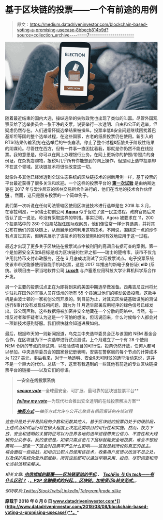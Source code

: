 # 基于区块链的投票——一个有前途的用例

> 原文：<https://medium.datadriveninvestor.com/blockchain-based-voting-a-promising-usecase-8bbecb814b9d?source=collection_archive---------7----------------------->

![](img/2b55fa9b072c0dbfbdc1e8129f44e6c2.png)

随着最近结束的国内大选，操纵选举的失败政党也出现了类似的叫嚣。尽管外国观察员给了选举委员会一张干净的支票，说要举行一次透明、自由和公正的选举，但疑虑仍然存在。人们通常怀疑选举结果被操纵，投票率低&安全问题继续困扰着巴基斯坦等国的整个选举过程，在这些国家，古老的纸质投票仍在使用。新引入的 RTS(结果传输系统)在选举后的午夜崩溃，停止了整个过程&酝酿关于阶段性结果的阴谋论。尽管住在西方，但有一件事一直困扰着我，那就是你仍然不能在线投票。我的意思是，你可以在网上办理银行业务，在网上更新你的护照/带照片的身份证，在杂货店购物，报税&几乎所有你能想到的网上操作，但是网上选举投票却不在这个领域。区块链技术将很快改变这一切。

就像许多其他已经渗透到全球生态系统的区块链技术的创新用例一样，基于投票的平台最近获得了很多关注和欢迎。一个这样的投票平台的 [**第一次试验**](https://business.nasdaq.com/marketinsite/2017/Is-Blockchain-the-Answer-to-E-voting-Nasdaq-Believes-So.html) 是由纳斯达克在 2017 年与爱沙尼亚的塔林交易所合作进行的，他们在当地的技术合作伙伴 [**链**](https://chain.com/) 。然而，这只是股东投票的一个简单例子。

我们第一次听说在任何司法管辖区使用区块链技术进行选举是在 2018 年 3 月，在塞拉利昂，一家瑞士初创公司 [**Agora**](https://agora.vote/) 似乎促进了这一民主进程。政府官员后来否认了这一说法，称没有采取这样的举措。事实证明，Agora 被要求在 11，200 个投票站中的 280 个投票站担任国际观察员，他们像往常一样计算选票，并将其公布在他们的区块链上，从而展示如何利用这项技术。不用说，围绕这一点的炒作有点言过其实，但确实展示了该技术的有效使用&如何有效地应用于这一过程。

最近才出现了更多关于区块链在投票试点中被利用的高调且有据可查的案例。第一个是加密安全天堂&目标是成为区块链的世界之都——瑞士的楚格市。该市不仅允许用比特币支付市政服务，还在 6 月底成功测试了实际投票试点。电子投票系统使该市市民能够使用智能手机&投票，这是 2017 年推出的新电子身份证( **eID** )系统。该项目由一家当地软件公司 [**Luxoft**](https://www.luxoft.com/) 与卢塞恩应用科技大学计算机科学系合作开发。

另一个主要的投票试点正在为即将到来的美国中期选举做准备。西弗吉尼亚州将允许驻扎在国外的军事人员在该州的所有 55 个县通过他们的移动设备投票。这款手机是由波士顿的一家初创公司开发的。到目前为止，对其云区块链基础设施的测试运行&审计没有发现任何问题，因为为 11 月选举部署应用程序的绿色信号已经发出。该公司声称，这些数据将被加密并安全地藏在一个分散的网络中。当然，有一堆反对者和怀疑者认为这是一个可怕的想法，但话说回来，什么时候每个人都会对一项新技术感到舒服。我们很快就会知道进展如何。

最后，根据昨天的一则新闻报道，乌克兰中央选举委员会正与该国的 NEM 基金会合作，在区块链为下一次选举进行试点测试。上个月建立了一个有 28 个使用 NEM 令牌的节点的测试网，以检验该项目的可行性。投票仍然开放，任何人都可以参加。中央选举委员会的国家登记册表明，安装在警察局的每个节点的计算成本为 1227 美元，事后看来，对于一场透明、安全&无可辩驳的选举活动来说，这并不是一个巨大的代价。总结一下，这里有我遇到的一些其他有前途的专业区块链投票平台的链接——以及它们的标语。

> [](https://polys.me/)**—安全在线投票系统**
> 
> *[***secure vote***](https://secure.vote/)*—全球最安全、可扩展、最可靠的区块链投票平台**
> 
> *[***follow my vote***](https://followmyvote.com/)*—为现代社会推出安全透明的在线投票解决方案**
> 
> *[***抽签方式***](http://www.reply.com/en/content/ballotchain) *—抽签方式允许与公开选举具有相同保证的在线过程**

*这些只是处于开发阶段的少数和无数其他人。基于区块链的投票仍处于初级阶段，上述试点和试运行将在很大程度上决定此类项目的可行性和实施。然而，权力下放、安全和透明的关键特征可以为世界各地的选举进程带来公信力、不变性和大规模的公众参与。我的意思是，如果只需点击几下鼠标就能安全地投票，谁会不想投票呢——想象一下这会对投票率产生什么影响——这就是我所说的真正的民主。将会面临一些挑战，如培训公职人员使用该技术，收集用户反馈以改进不足之处，以及保护系统免受外部威胁，所有这些都可以通过早期采用、投资、尽职调查和简化当前流程来解决。*

*相关文章: [**电信领域的颠覆——区块链驱动的手机**](https://medium.com/datadriveninvestor/disruption-in-telecoms-blockchain-powered-phones-29861a1fd5) 、 [**TechFin 与 fin tech——有什么区别？**](http://www.datadriveninvestor.com/2018/08/01/techfin-vs-fintech-whats-the-difference/) ，[，**P2P 金融模式的兴起**，](http://www.datadriveninvestor.com/2018/07/31/the-rise-of-p2p-finance-model/)[，**区块链，加密货币&转变范式**，](http://www.datadriveninvestor.com/2018/07/26/blockchain-cryptocurrencies-the-shifting-paradigm/)，*

*保持联系:[Twitter](https://twitter.com/fklivestolearn)|[StockTwits](https://stocktwits.com/trade_nut)|[LinkedIn](https://www.linkedin.com/in/faisal-khan-2a3009b/)|[Telegram](https://t.me/joinchat/IWzyHBGWCFwPQTe8Tm5H_Q)|[trade alike](http://www.tradealike.com/)*

**原载于 2018 年 8 月 8 日 www.datadriveninvestor.com*[](http://www.datadriveninvestor.com/2018/08/08/blockchain-based-voting-a-promising-usecase/)**。***